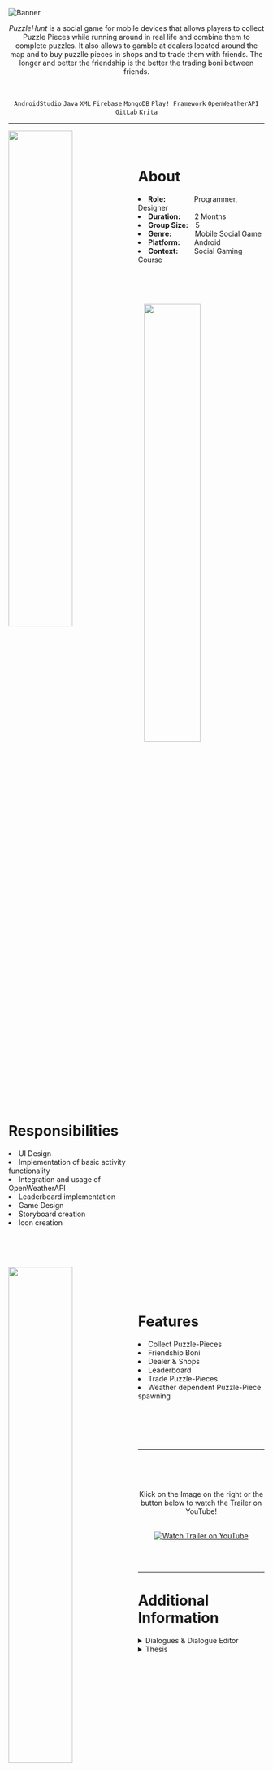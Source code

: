 ![Banner](https://user-images.githubusercontent.com/104200268/229340363-cde75b30-b776-4727-8847-1ac8496c8db4.png)
<p align="center"><i>PuzzleHunt</i> is a social game for mobile devices that allows players to collect Puzzle Pieces while running around in real life and combine them to complete puzzles. It also allows to gamble at dealers located around the map and to buy puzzlle pieces in shops and to trade them with friends. The longer and better the friendship is the better the trading boni between friends.</p>

<br>

<div align="center">
 
`AndroidStudio`
`Java`
`XML`
`Firebase`
`MongoDB`
`Play! Framework`
`OpenWeatherAPI`
`GitLab`
`Krita`

</div>

---

<p>
<img align="left" width="50%" height="auto" src="https://user-images.githubusercontent.com/104200268/229356173-6fc36fd0-479b-45f7-9951-6359514ab732.jpg">
 <br>
 <br>
<h1>About</h1>
<li><b>Role:</b>&emsp;&emsp;&emsp;&emsp;Programmer, Designer</li>
<li><b>Duration:</b>&emsp;&emsp;2 Months</li>
<li><b>Group Size:</b>&emsp;5</li>
<li><b>Genre:</b>&emsp;&emsp;&emsp;&nbsp;Mobile Social Game</li>
<li><b>Platform:</b>&emsp;&emsp;Android</li>
<li><b>Context:</b>&emsp;&emsp;&nbsp;Social Gaming Course</li>
</p>

<br>
<br>
<br>

<p>
<div>
<img align="right" width="47%" height="auto" src="https://user-images.githubusercontent.com/104200268/229356609-da4fde8a-7fe5-4a16-9e17-ee0c75489f78.jpg">
<br>
 <br>
<h1>Responsibilities</h1>
<li>UI Design</li>
<li>Implementation of basic activity functionality</li>
<li>Integration and usage of OpenWeatherAPI</li>
<li>Leaderboard implementation</li>
<li>Game Design</li>
<li>Storyboard creation</li>
<li>Icon creation</li>
<br>
</div>
</p>

<br>
 <br>
 
<p>
<div>
<img align="left" width="50%" height="auto" src="https://user-images.githubusercontent.com/104200268/229357404-977edd8f-7a90-4829-9a33-8aa3956f8cfb.jpg">
<br>
 <br>
 <br>
 <h1>Features</h1>
<li>Collect Puzzle-Pieces</li>
<li>Friendship Boni</li>
<li>Dealer & Shops</li>
<li>Leaderboard</li>
<li>Trade Puzzle-Pieces</li>
<li>Weather dependent Puzzle-Piece spawning</li>
</div>
</p>

<br>
<br>
<br>
<br>

---


 <a href="http://www.youtube.com/watch?feature=player_embedded&v=zHgLsDbrP3M
" target="_blank"><img src="https://user-images.githubusercontent.com/104200268/227638337-fd73fd4e-50a8-41b3-9bd4-4d418f4fe416.png" 
alt="Watch Trailer on YouTube" align="right" width="60%" height="auto" border="10" /></a>
<br>
 <br>
  <br>
<div align="center"> Klick on the Image on the right or the button below to watch the Trailer on YouTube! 
<br>
<br>

 
[![Watch Trailer on YouTube](https://img.shields.io/badge/Watch%20Trailer-FF0000?logo=youtube&style=for-the-badge)](http://www.youtube.com/watch?feature=player_embedded&v=zHgLsDbrP3M) 

</div>

<br>
<br>


---

<p>
<h1>Additional Information</h1>
<details>

  <summary>Dialogues & Dialogue Editor</summary>
 
 
  > <details> 
  >  <summary>Dialogues</summary>
  >  <br>
  >  <div align="center">
  >    The players can interact with NPCs by clicking on them, which opens the dialogue window. The conversation starts with the NPC's part, followed by the player's response with multiple answer choices. The dialogues can trigger NPC actions, such as giving quests and NPCs can give random answers. 
  >    Dialogues should enhance immersion while adding a dynamic feeling to the game.
  >   <img src="https://user-images.githubusercontent.com/104200268/227634579-c074e1ef-75a3-4509-9fca-d6fabc0073be.gif" width="60%" height="auto">
  >   </div>
  >  </details>
  
 > <details> 
 >   <summary>Dialogue Editor</summary>
 >
 >   <br>
 >
 >    <div align="center">
 >    The Dialogue Editor also allows developers to create dialogs quickly and efficiently and provides a better overview over the dialogue. Each dialogue consists of several nodes that are connected by Bézier curves.     
 >     <img src="https://user-images.githubusercontent.com/104200268/227770424-3d76d338-f03b-4df5-a914-addf655d198a.png" width="80%" height="auto">
 >     </div>
 >
 >    <br>
 >
 >    <div align="center"> 
 >    Nodes can be added, linked, or deleted, and can also be moved and arranged by dragging them.
 >    <img src="https://user-images.githubusercontent.com/104200268/227791963-3c6d6053-8d6b-49de-ae02-3e3182ebc0c5.gif" width="80%" height="auto">
 >    </div>
 >
 >    <br>
 >
 >    <div align="center">
 >    The Nodes are implemented using scriptable objects. There are different configuration options for the nodes: the size of the text field, selecting whether it is a player or NPC part of the conversation, and adding an Enter or Exit actions. Conditions can be set, such as requiring players to have certain items in their inventory to unlock specific answer options, which is useful for quests and gameplay.
 >    <img src="https://user-images.githubusercontent.com/104200268/227792229-3e894d1e-12cc-48b5-a301-15247fc87b24.png" width="50%" height="auto">
 >      
 >    Triggers can be used to activate actions when a dialog node is entered or exited, such as removing quest items from the player's inventory or giving rewards. The combination of conditions and triggers in dialogs is a powerful tool for driving the story and gameplay. 
 > </div>
 >   
 > <br>
 >
 > </details>
 
 > <details> 
 >  <summary>Code Snippets</summary>
 >  <br>
 >    Creation of an Editor Window
 >
 > ```c#
 > [MenuItem("Window/Dialogue Editor")]
 > public static void ShowEditorWindow()
 > {
 >     GetWindow(typeof(DialogueEditor), false, "Dialogue Editor");
 > }
 > ```
 > <br>
 >    This Method draws the Bezier Curves to connect the dialogue nodes.
 >
 > ```csharp
 > private void DrawConnections(DialogueNode node)
 > {
 >     Vector3 startPosition = new Vector3(node.GetRect().xMax, node.GetRect().center.y,0);
 >     foreach (DialogueNode childNode in _selectedDialogue.GetAllChildren(node))
 >     {
 >         Vector3 endPosition = new Vector3(childNode.GetRect().xMin, childNode.GetRect().center.y,0);
 >         Vector3 controlPointOffset = endPosition - startPosition;
 >         controlPointOffset.y = 0;
 >         controlPointOffset.x *= 0.9f;
 >         Handles.DrawBezier(startPosition, endPosition, startPosition + controlPointOffset, 
 >           endPosition - controlPointOffset, Color.white, null, 4f);
 >     }
 > }
 > ```
 > <br>
 >    This Method is called if a Dialogue Scriptable object is opened and automatically opens the Dialogue Editor.
 >
 > ```csharp
 > [OnOpenAsset(1)]
 > public static bool OpenDialogue(int instanceID, int line)
 > {
 >     Dialogue dialogue = EditorUtility.InstanceIDToObject(instanceID) as Dialogue;  
 >     if (dialogue != null)
 >     {
 >         ShowEditorWindow();
 >         _selectedDialogue = dialogue;
 >         return true;
 >     }
 >     return false;
 > }
 > ```
 ><br>
 >
 >    This Code only works in the Editor Mode and displays how nodes are created and deleted.
 >
 > ```csharp
 > #if UNITY_EDITOR
 >   public void CreateNode(DialogueNode parent)
 >   {
 >       DialogueNode child = MakeNode(parent);
 >       Undo.RegisterCreatedObjectUndo(child, "Created Dialogue Node");
 >       if (AssetDatabase.GetAssetPath(this) != "")
 >       {
 >           Undo.RecordObject(this, "Added Dialogue Node");
 >       }       
 >       AddNode(child);
 >   }
 >       
 >   public void DeleteNode(DialogueNode nodeToDelete)
 >   {
 >       Undo.RecordObject(this, "Removed Dialogue Node");
 >       nodes.Remove(nodeToDelete);
 >       CleanDeletedChildren(nodeToDelete);
 >       OnValidate();
 >       Undo.DestroyObjectImmediate(nodeToDelete);
 >   }
 >
 >   private DialogueNode MakeNode(DialogueNode parent)
 >   {
 >       DialogueNode child = CreateInstance<DialogueNode>();
 >       child.name = Guid.NewGuid().ToString();
 >       if (parent != null)
 >       {
 >           parent.AddChild(child.name);
 >           child.SetPlayerSpeaking(!parent.IsPlayerSpeaking());
 >           child.SetPosition(parent.GetRect().position + newNodeOffset);
 >       }
 >       return child;
 >   }
 >
 >   private void AddNode(DialogueNode child)
 >   {
 >       nodes.Add(child);
 >       OnValidate();
 >   }
 >       
 >   private void CleanDeletedChildren(DialogueNode nodeToDelete)
 >   {
 >       foreach (DialogueNode node in GetAllNodes())
 >       {
 >           node.RemoveChild(nodeToDelete.name);
 >       }
 >   }
 > #endif
 > ```
 >
 > </details>

</details>

 <details>
  <summary>Thesis</summary>
 <br>
  
  > <div align="center"> 
  >  If you are interested in obtaining more information, you can download the final presentation and the bachelor's thesis using the links provided below. These resources contain valuable insights and details about the project.
  > <br>
  > <br>
  >
  > [Presentation.pdf](https://github.com/MarsonerLaura/KingdomOfMath/files/11094274/BA.Prasentation.pptx.pdf)
  > <br>
  >
  > [Thesis.pdf](https://github.com/MarsonerLaura/KingdomOfMath/files/11094238/Thesis.pdf)
  > <br>
  > <br>
  > Abstract
  > <br>
  > Serious games have shown promise as a tool to enhance the learning experience by generating higher intrinsic motivation than traditional learning methods. In this paper, a serious game called Kingdom of Math is developed that aims to teach mathematics to secondary school students using proven design principles. To this end, essential terms and concepts are described, and related work is analyzed. The requirements for such a serious game are outlined, and the approach and design decisions made are discussed and implemented. A user study is conducted to evaluate the developed game, and the results are presented and discussed. In addition, possible improvements and enhancements for this project in the future are suggested.
  > </div>
  > <br>
> 
   
</details>
 
</p>
